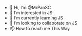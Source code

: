- 👋 Hi, I’m @MrPanSC
- 👀 I’m interested in JS
- 🌱 I’m currently learning JS
- 💞️ I’m looking to collaborate on JS
- 📫 How to reach me This Way

<!---
MrPanSC/MrPanSC is a ✨ special ✨ repository because its `README.md` (this file) appears on your GitHub profile.
You can click the Preview link to take a look at your changes.
--->
